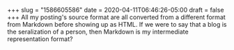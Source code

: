 +++
slug = "1586605586"
date = 2020-04-11T06:46:26-05:00
draft = false
+++
All my posting's source format are all converted from a different format from Markdown before showing up as HTML. If we were to say that a blog is the seralization of a person, then Markdown is my intermediate representation format?